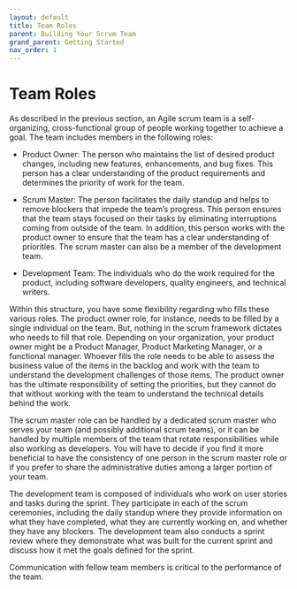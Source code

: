 ```yaml
---
layout: default
title: Team Roles
parent: Building Your Scrum Team
grand_parent: Getting Started
nav_order: 1
---
```


# Team Roles

As described in the previous section, an Agile scrum team is a self-organizing, cross-functional group of people working together to achieve a goal. 
The team includes members in the following roles:

*	Product Owner: The person who maintains the list of desired product changes, including new features, enhancements, and bug fixes. 
This person has a clear understanding of the product requirements and determines the priority of work for the team.

*	Scrum Master: The person facilitates the daily standup and helps to remove blockers that impede the team’s progress. This person ensures that the 
team stays focused on their tasks by eliminating interruptions coming from outside of the team. In addition, this person works with the product 
owner to ensure that the team has a clear understanding of priorities. The scrum master can also be a member of the development team.

*	Development Team: The individuals who do the work required for the product, including software developers, quality engineers, and technical writers.

Within this structure, you have some flexibility regarding who fills these various roles. The product owner role, for instance, needs to be filled by a 
single individual on the team. But, nothing in the scrum framework dictates who needs to fill that role. Depending on your organization, your product 
owner might be a Product Manager, Product Marketing Manager, or a functional manager. Whoever fills the role needs to be able to assess the business 
value of the items in the backlog and work with the team to understand the development challenges of those items. The product owner has the ultimate 
responsibility of setting the priorities, but they cannot do that without working with the team to understand the technical details behind the work. 

The scrum master role can be handled by a dedicated scrum master who serves your team (and possibly additional scrum teams), or it can be handled by 
multiple members of the team that rotate responsibilities while also working as developers. You will have to decide if you find it more beneficial to 
have the consistency of one person in the scrum master role or if you prefer to share the administrative duties among a larger portion of your team.

The development team is composed of individuals who work on user stories and tasks during the sprint. They participate in each of the scrum ceremonies, 
including the daily standup where they provide information on what they have completed, what they are currently working on, and whether they have any 
blockers. The development team also conducts a sprint review where they demonstrate what was built for the current sprint and discuss how it met the goals defined for the sprint. 

Communication with fellow team members is critical to the performance of the team. 
